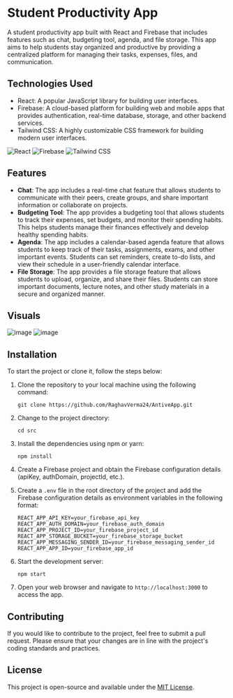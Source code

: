 Student Productivity App
========================

A student productivity app built with React and Firebase that includes features such as chat, budgeting tool, agenda, and file storage. This app aims to help students stay organized and productive by providing a centralized platform for managing their tasks, expenses, files, and communication.

Technologies Used
-----------------

-   React: A popular JavaScript library for building user interfaces.
-   Firebase: A cloud-based platform for building web and mobile apps that provides authentication, real-time database, storage, and other backend services.
-   Tailwind CSS: A highly customizable CSS framework for building modern user interfaces.

![React](https://img.icons8.com/color/48/000000/react-native.png)
![Firebase](https://img.icons8.com/color/48/000000/firebase.png)
![Tailwind CSS](https://img.icons8.com/color/48/000000/tailwindcss.png)

Features
--------

-   **Chat**: The app includes a real-time chat feature that allows students to communicate with their peers, create groups, and share important information or collaborate on projects.
-   **Budgeting Tool**: The app provides a budgeting tool that allows students to track their expenses, set budgets, and monitor their spending habits. This helps students manage their finances effectively and develop healthy spending habits.
-   **Agenda**: The app includes a calendar-based agenda feature that allows students to keep track of their tasks, assignments, exams, and other important events. Students can set reminders, create to-do lists, and view their schedule in a user-friendly calendar interface.
-   **File Storage**: The app provides a file storage feature that allows students to upload, organize, and share their files. Students can store important documents, lecture notes, and other study materials in a secure and organized manner.

Visuals
-------

![image](https://user-images.githubusercontent.com/59304737/234459434-950badc5-7165-482e-aa53-5cd0ce0648dc.png)
![image](https://user-images.githubusercontent.com/59304737/234460563-5f97e185-cda6-4656-a3cc-d8967e0755bb.png)

Installation
------------

To start the project or clone it, follow the steps below:

1.  Clone the repository to your local machine using the following command:

    ```
    git clone https://github.com/RaghavVerma24/AntiveApp.git
    ```

2.  Change to the project directory:

    ```
    cd src
    ```
    
3.  Install the dependencies using npm or yarn:

    ```
    npm install
    ```

1.  Create a Firebase project and obtain the Firebase configuration details (apiKey, authDomain, projectId, etc.).
2.  Create a `.env` file in the root directory of the project and add the Firebase configuration details as environment variables in the following format:

    ```
    REACT_APP_API_KEY=your_firebase_api_key
    REACT_APP_AUTH_DOMAIN=your_firebase_auth_domain
    REACT_APP_PROJECT_ID=your_firebase_project_id
    REACT_APP_STORAGE_BUCKET=your_firebase_storage_bucket
    REACT_APP_MESSAGING_SENDER_ID=your_firebase_messaging_sender_id
    REACT_APP_APP_ID=your_firebase_app_id
    ```

1.  Start the development server:

    ```
    npm start
    ```

1.  Open your web browser and navigate to `http://localhost:3000` to access the app.

Contributing
------------

If you would like to contribute to the project, feel free to submit a pull request. Please ensure that your changes are in line with the project's coding standards and practices.

License
-------

This project is open-source and available under the [MIT License](https://chat.openai.com/LICENSE).
